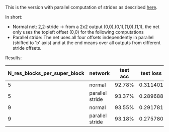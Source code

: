 This is the version with parallel computation of strides as described [here](https://nbviewer.jupyter.org/github/robintibor/braindecode/blob/80d2fd3a10d9d4e0019d83648b3461d73e055561/braindecode/notebooks/explanations/Multiple_Prediction_Same_Convolutions.ipynb).

In short: 
* Normal net: 2,2-stride -> from a 2x2 output (0,0),(0,1),(1,0),(1,1), the net only uses 
the topleft offset (0,0) for the following computations
* Parallel stride: The net uses all four offsets independently in parallel (shifted to 'b' axis) and 
at the end means over all outputs from different stride offsets.

Results:

|N_res_blocks_per_super_block|network|test acc|test loss|train loss|
|----------------------------|--------|---|---|---|
|5|normal|92.78%|0.311401|0.179728|
|5|parallel stride|93.37%|0.289688|0.162296|
|9|normal|93.55%|0.291781|0.186632|
|9|parallel stride|93.18%|0.275780|0.173760|


